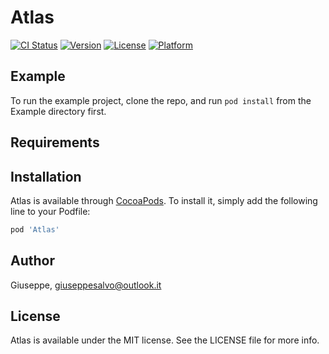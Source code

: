 # Atlas

[![CI Status](https://img.shields.io/travis/Giuseppe/Atlas.svg?style=flat)](https://travis-ci.org/Giuseppe/Atlas)
[![Version](https://img.shields.io/cocoapods/v/Atlas.svg?style=flat)](https://cocoapods.org/pods/Atlas)
[![License](https://img.shields.io/cocoapods/l/Atlas.svg?style=flat)](https://cocoapods.org/pods/Atlas)
[![Platform](https://img.shields.io/cocoapods/p/Atlas.svg?style=flat)](https://cocoapods.org/pods/Atlas)

## Example

To run the example project, clone the repo, and run `pod install` from the Example directory first.

## Requirements

## Installation

Atlas is available through [CocoaPods](https://cocoapods.org). To install
it, simply add the following line to your Podfile:

```ruby
pod 'Atlas'
```

## Author

Giuseppe, giuseppesalvo@outlook.it

## License

Atlas is available under the MIT license. See the LICENSE file for more info.
